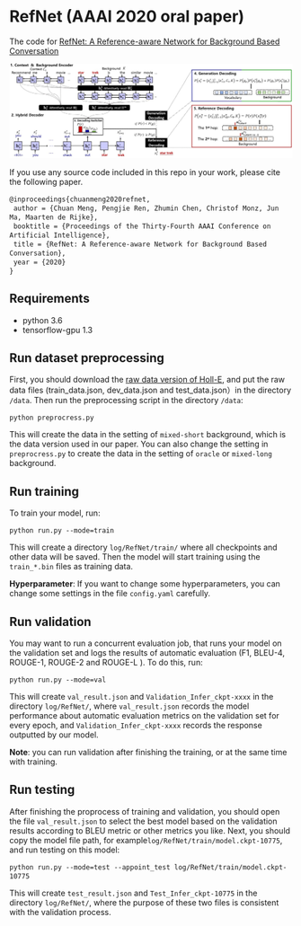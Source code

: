 # RefNet (AAAI 2020 oral paper)
The code for [
RefNet: A Reference-aware Network for Background Based Conversation](https://arxiv.org/abs/1908.06449)

![image](https://github.com/ChuanMeng/RefNet/blob/master/model.jpg)

If you use any source code included in this repo in your work, please cite the following paper.
```
@inproceedings{chuanmeng2020refnet,
 author = {Chuan Meng, Pengjie Ren, Zhumin Chen, Christof Monz, Jun Ma, Maarten de Rijke},
 booktitle = {Proceedings of the Thirty-Fourth AAAI Conference on Artificial Intelligence},
 title = {RefNet: A Reference-aware Network for Background Based Conversation},
 year = {2020}
}
```
## Requirements 
* python 3.6
* tensorflow-gpu 1.3

## Run dataset preprocessing
First, you should download the [raw data version of Holl-E](https://github.com/nikitacs16/Holl-E), and put the raw data files (train_data.json, dev_data.json and test_data.json）in the directory `/data`.
Then run the preprocessing script in the directory `/data`:
```
python preprocress.py
```
This will create the data in the setting of `mixed-short` background, which is the data version used in our paper. You can also change the setting in `preprocress.py` to create the data in the setting of `oracle` or `mixed-long` background.

## Run training
To train your model, run:

```
python run.py --mode=train
```

This will create a directory `log/RefNet/train/` where all checkpoints and other data will be saved. Then the model will start training using the `train_*.bin` files as training data.

**Hyperparameter**: If you want to change some hyperparameters, you can change some settings in the file `config.yaml` carefully. 

## Run validation
You may want to run a concurrent evaluation job, that runs your model on the validation set and logs the results of automatic evaluation (F1, BLEU-4, ROUGE-1, ROUGE-2 and ROUGE-L ). To do this, run:

```
python run.py --mode=val
```
This will create `val_result.json` and `Validation_Infer_ckpt-xxxx` in the directory `log/RefNet/`, where `val_result.json` records the model performance about automatic evaluation metrics on the validation set for every epoch, and `Validation_Infer_ckpt-xxxx` records the response outputted by our model.

**Note**: you can run validation after finishing the training, or at the same time with training. 


## Run testing
After finishing the proprocess of training and validation, you should open the file `val_result.json` to select the best model based on the validation results according to BLEU metric or other metrics you like. Next, you should copy the model file path, for example`log/RefNet/train/model.ckpt-10775`, and run testing on this model:

```
python run.py --mode=test --appoint_test log/RefNet/train/model.ckpt-10775
```
This will create `test_result.json` and `Test_Infer_ckpt-10775` in the directory `log/RefNet/`, where the purpose of these two files is consistent with the validation process.


